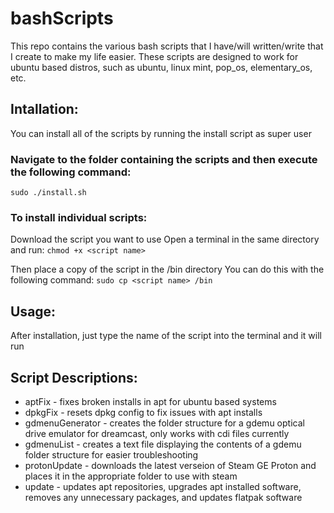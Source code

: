 # bashScripts
This repo contains the various bash scripts that I have/will written/write that I create to make my life easier.
These scripts are designed to work for ubuntu based distros, such as ubuntu, linux mint, pop_os, elementary_os, etc.

## Intallation:
You can install all of the scripts by running the install script as super user

### Navigate to the folder containing the scripts and then execute the following command:
``` sudo ./install.sh ```

### To install individual scripts:
Download the script you want to use
Open a terminal in the same directory and run: 
``` chmod +x <script name> ```

Then place a copy of the script in the /bin directory
You can do this with the following command:
``` sudo cp <script name> /bin ```

## Usage:
After installation, just type the name of the script into the terminal and it will run

## Script Descriptions:
* aptFix - fixes broken installs in apt for ubuntu based systems
* dpkgFix - resets dpkg config to fix issues with apt installs
* gdmenuGenerator - creates the folder structure for a gdemu optical drive emulator for dreamcast, only works with cdi files currently
* gdmenuList - creates a text file displaying the contents of a gdemu folder structure for easier troubleshooting
* protonUpdate - downloads the latest verseion of Steam GE Proton and places it in the appropriate folder to use with steam
* update - updates apt repositories, upgrades apt installed software, removes any unnecessary packages, and updates flatpak software
